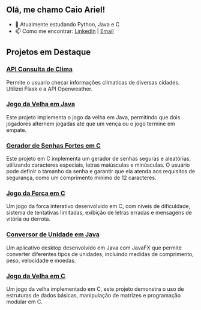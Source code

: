 ## Olá, me chamo Caio Ariel!

- 🌱 Atualmente estudando Python, Java e C
- 📫 Como me encontrar: [LinkedIn](https://www.linkedin.com/in/caio-ariel-693201281/) | [Email](caio.ariel@outlook.com)

## Projetos em Destaque

### [API Consulta de Clima](https://github.com/caiosaraiv1/api-consultaclima)
Permite o usuario checar informações climaticas de diversas cidades. Utilizei Flask e a API Openweather.

### [Jogo da Velha em Java](https://github.com/caiosaraiv1/jogo-da-velha-java)
Este projeto implementa o jogo da velha em Java, permitindo que dois jogadores alternem jogadas até que um vença ou o jogo termine em empate.

### [Gerador de Senhas Fortes em C](https://github.com/caiosaraiv1/gerador-de-senha)
Este projeto em C implementa um gerador de senhas seguras e aleatórias, utilizando caracteres especiais, letras maiúsculas e minúsculas. O usuário pode definir o tamanho da senha e garantir que ela atenda aos requisitos de segurança, como um comprimento mínimo de 12 caracteres.

### [Jogo da Forca em C](https://github.com/caiosaraiv1/jogo-da-forca-c)
Um jogo da forca interativo desenvolvido em C, com níveis de dificuldade, sistema de tentativas limitadas, exibição de letras erradas e mensagens de vitória ou derrota.

### [Conversor de Unidade em Java](https://github.com/caiosaraiv1/conversor-unidades-javafx)
Um aplicativo desktop desenvolvido em Java com JavaFX que permite converter diferentes tipos de unidades, incluindo medidas de comprimento, peso, velocidade e moedas.

### [Jogo da Velha em C](https://github.com/caiosaraiv1/jogo-da-velha-c)
Um jogo da velha implementado em C, este projeto demonstra o uso de estruturas de dados básicas, manipulação de matrizes e programação modular em C.
